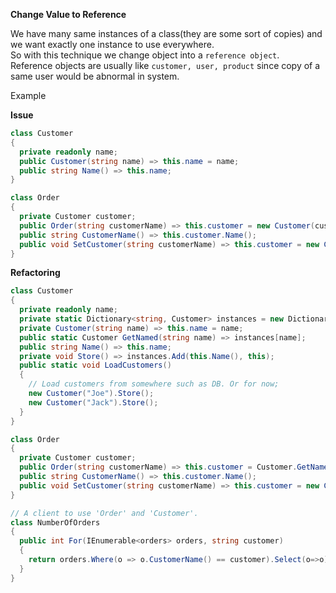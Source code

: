 **Change Value to Reference**

We have many same instances of a class(they are some sort of copies) and we want exactly one instance to use everywhere.  
So with this technique we change object into a `reference object`.  
Reference objects are usually like `customer, user, product` since copy of a same user would be abnormal in system.

Example

__Issue__
```csharp
class Customer
{
  private readonly name;
  public Customer(string name) => this.name = name;
  public string Name() => this.name;
}

class Order
{
  private Customer customer;
  public Order(string customerName) => this.customer = new Customer(customerName);
  public string CustomerName() => this.customer.Name();
  public void SetCustomer(string customerName) => this.customer = new Customer(customerName);
}
```

__Refactoring__

```csharp
class Customer
{
  private readonly name;
  private static Dictionary<string, Customer> instances = new Dictionary<string, Customer>();
  private Customer(string name) => this.name = name;
  public static Customer GetNamed(string name) => instances[name];
  public string Name() => this.name;
  private void Store() => instances.Add(this.Name(), this);
  public static void LoadCustomers()
  {
    // Load customers from somewhere such as DB. Or for now;
    new Customer("Joe").Store();
    new Customer("Jack").Store();
  }
}

class Order
{
  private Customer customer;
  public Order(string customerName) => this.customer = Customer.GetNamed(customerName);
  public string CustomerName() => this.customer.Name();
  public void SetCustomer(string customerName) => this.customer = new Customer(customerName);
}

// A client to use 'Order' and 'Customer'.
class NumberOfOrders
{
  public int For(IEnumerable<orders> orders, string customer)
  {
    return orders.Where(o => o.CustomerName() == customer).Select(o=>o).Count();
  }
}
```
